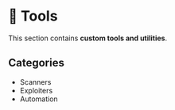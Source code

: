 # 🔧 Tools

This section contains **custom tools and utilities**.

## Categories
- Scanners  
- Exploiters  
- Automation  

